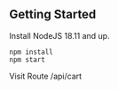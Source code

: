 ## Getting Started

Install NodeJS 18.11 and up.

```
npm install
npm start
```

Visit Route /api/cart